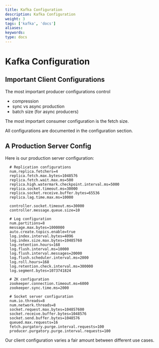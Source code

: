 ```yaml
---
title: Kafka Configuration
description: Kafka Configuration
weight: 3
tags: ['kafka', 'docs']
aliases: 
keywords: 
type: docs
---
```


# Kafka Configuration

## Important Client Configurations

The most important producer configurations control 

  * compression
  * sync vs async production
  * batch size (for async producers)

The most important consumer configuration is the fetch size. 

All configurations are documented in the configuration section. 

## A Production Server Config

Here is our production server configuration: 
    
    
      # Replication configurations
      num.replica.fetchers=4
      replica.fetch.max.bytes=1048576
      replica.fetch.wait.max.ms=500
      replica.high.watermark.checkpoint.interval.ms=5000
      replica.socket.timeout.ms=30000
      replica.socket.receive.buffer.bytes=65536
      replica.lag.time.max.ms=10000
    
      controller.socket.timeout.ms=30000
      controller.message.queue.size=10
    
      # Log configuration
      num.partitions=8
      message.max.bytes=1000000
      auto.create.topics.enable=true
      log.index.interval.bytes=4096
      log.index.size.max.bytes=10485760
      log.retention.hours=168
      log.flush.interval.ms=10000
      log.flush.interval.messages=20000
      log.flush.scheduler.interval.ms=2000
      log.roll.hours=168
      log.retention.check.interval.ms=300000
      log.segment.bytes=1073741824
    
      # ZK configuration
      zookeeper.connection.timeout.ms=6000
      zookeeper.sync.time.ms=2000
    
      # Socket server configuration
      num.io.threads=8
      num.network.threads=8
      socket.request.max.bytes=104857600
      socket.receive.buffer.bytes=1048576
      socket.send.buffer.bytes=1048576
      queued.max.requests=16
      fetch.purgatory.purge.interval.requests=100
      producer.purgatory.purge.interval.requests=100
      

Our client configuration varies a fair amount between different use cases. 
